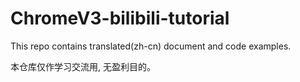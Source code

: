 # ChromeV3-bilibili-tutorial
This repo contains translated(zh-cn) document and code examples.

本仓库仅作学习交流用, 无盈利目的。